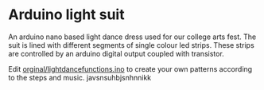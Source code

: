 # Arduino light suit

An arduino nano based light dance dress used for our college arts fest. The suit is lined with different segments of single colour led strips. These strips are controlled by an arduino digital output coupled with transistor.

Edit [orginal/lightdancefunctions.ino](https://github.com/1061999/Arduino_light_suit/blob/master/orginal/lightdancefunctions.ino) to create your own patterns according to the steps and music.
javsnsuhbjsnhnnikk
